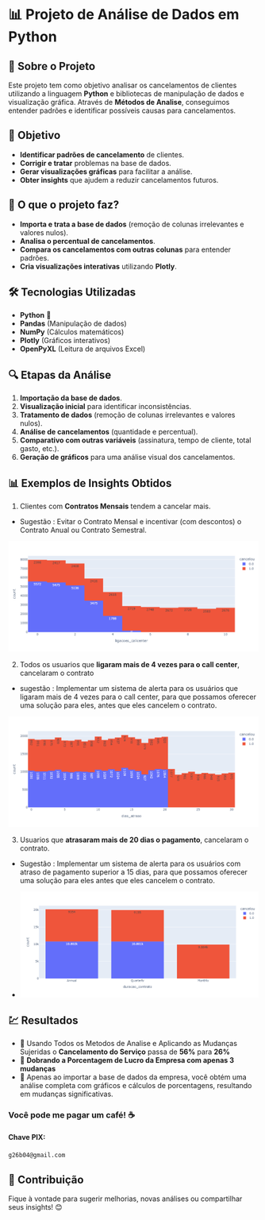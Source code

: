 # 📊 Projeto de Análise de Dados em Python

## 📌 Sobre o Projeto

Este projeto tem como objetivo analisar os cancelamentos de clientes utilizando a linguagem **Python** e bibliotecas de manipulação de dados e visualização gráfica. Através de **Métodos de Analise**, conseguimos entender padrões e identificar possíveis causas para cancelamentos.

## 🎯 Objetivo

- **Identificar padrões de cancelamento** de clientes.
- **Corrigir e tratar** problemas na base de dados.
- **Gerar visualizações gráficas** para facilitar a análise.
- **Obter insights** que ajudem a reduzir cancelamentos futuros.

## 🚀 O que o projeto faz?

- **Importa e trata a base de dados** (remoção de colunas irrelevantes e valores nulos).
- **Analisa o percentual de cancelamentos**.
- **Compara os cancelamentos com outras colunas** para entender padrões.
- **Cria visualizações interativas** utilizando **Plotly**.

## 🛠 Tecnologias Utilizadas

- **Python** 🐍
- **Pandas** (Manipulação de dados)
- **NumPy** (Cálculos matemáticos)
- **Plotly** (Gráficos interativos)
- **OpenPyXL** (Leitura de arquivos Excel)

## 🔍 Etapas da Análise

1. **Importação da base de dados**.
2. **Visualização inicial** para identificar inconsistências.
3. **Tratamento de dados** (remoção de colunas irrelevantes e valores nulos).
4. **Análise de cancelamentos** (quantidade e percentual).
5. **Comparativo com outras variáveis** (assinatura, tempo de cliente, total gasto, etc.).
6. **Geração de gráficos** para uma análise visual dos cancelamentos.


## 📊 Exemplos de Insights Obtidos

1. Clientes com **Contratos Mensais** tendem a cancelar mais.

- Sugestão : Evitar o Contrato Mensal e incentivar (com descontos) o Contrato Anual ou Contrato Semestral.

![Analise Grafico Callcentes](https://github.com/Gabrielb04/Analise-de-Dados.Py/blob/main/Graficos%20de%20analise/Callcentes.png)

 
2. Todos os usuarios que **ligaram mais de 4 vezes para o call center**, cancelaram o contrato

- sugestão : Implementar um sistema de alerta para os usuários que ligaram mais de 4 vezes para o call center, para que possamos oferecer uma solução para eles, antes que eles cancelem o contrato.
 
 ![Analise Grafico Dias de Atraso](https://github.com/Gabrielb04/Analise-de-Dados.Py/blob/main/Graficos%20de%20analise/dias%20de%20atraso.png)

 
3. Usuarios que **atrasaram mais de 20 dias o pagamento**, cancelaram o contrato.

- Sugestão : Implementar um sistema de alerta para os usuários com atraso de pagamento superior a 15 dias, para que possamos oferecer uma solução para eles antes que eles cancelem o contrato.

- ![Analise Grafico Duração do Contrato](https://github.com/Gabrielb04/Analise-de-Dados.Py/blob/main/Graficos%20de%20analise/dura%C3%A7%C3%A3o_Contrato.png)


## 💹 Resultados

   - 📌 Usando Todos os Metodos de Analise e Aplicando as Mudanças Sujeridas o **Cancelamento do Serviço** passa de **56%** para **26%**
   - 📌 **Dobrando a Porcentagem de Lucro da Empresa com apenas 3 mudanças** 
   - 📌 Apenas ao importar a base de dados da empresa, você obtém uma análise completa com gráficos e cálculos de porcentagens, resultando em mudanças significativas.   



### Você pode me pagar um café! ☕

#### Chave PIX:
` g26b04@gmail.com `



## 📩 Contribuição

Fique à vontade para sugerir melhorias, novas análises ou compartilhar seus insights! 😊

